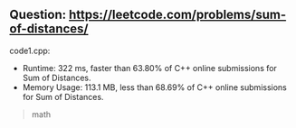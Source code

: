 ## Question: https://leetcode.com/problems/sum-of-distances/

code1.cpp:
* Runtime: 322 ms, faster than 63.80% of C++ online submissions for Sum of Distances.
* Memory Usage: 113.1 MB, less than 68.69% of C++ online submissions for Sum of Distances.
> math